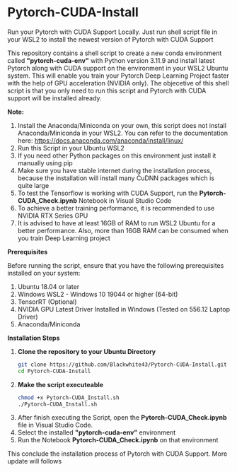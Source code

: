 # Pytorch-CUDA-Install
Run your Pytorch with CUDA Support Locally. Just run shell script file in your WSL2 to install the newest version of Pytorch with CUDA Support


This repository contains a shell script to create a new conda environment called **"pytorch-cuda-env"** with Python version 3.11.9 and install latest Pytorch along with CUDA support on the environment in your WSL2 Ubuntu system. This will enable you train your Pytorch Deep Learning Project faster with the help of GPU acceleration (NVIDIA only). The objecetive of this shell script is that you only need to run this script and Pytorch with CUDA support will be installed already.

**Note:**

1. Install the Anaconda/Miniconda on your own, this script does not install Anaconda/Miniconda in your WSL2. You can refer to the documentation here: https://docs.anaconda.com/anaconda/install/linux/
2. Run this Script in your Ubuntu WSL2
3. If you need other Python packages on this environment just install it manually using pip
4. Make sure you have stable internet during the installation process, because the installation will install many CuDNN packages which is quite large
5. To test the Tensorflow is working with CUDA Support, run the **Pytorch-CUDA_Check.ipynb** Notebook in Visual Studio Code
6. To achieve a better training performance, it is recommended to use NVIDIA RTX Series GPU
7. It is advised to have at least 16GB of RAM to run WSL2 Ubuntu for a better performance. Also, more than 16GB RAM can be consumed when you train Deep Learning project

**Prerequisites**

Before running the script, ensure that you have the following prerequisites installed on your system:

1. Ubuntu 18.04 or later
2. Windows WSL2 - Windows 10 19044 or higher (64-bit)
3. TensorRT (Optional)
4. NVIDIA GPU Latest Driver Installed in Windows (Tested on 556.12 Laptop Driver)
5. Anaconda/Miniconda

**Installation Steps**

1. **Clone the repository to your Ubuntu Directory**
   ```sh
   git clone https://github.com/Blackwhite43/Pytorch-CUDA-Install.git
   cd Pytorch-CUDA-Install
   ```
2. **Make the script executeable**
   ```sh
   chmod +x Pytorch-CUDA_Install.sh
   ./Pytorch-CUDA_Install.sh
   ```
3. After finish executing the Script, open the **Pytorch-CUDA_Check.ipynb** file in Visual Studio Code.
4. Select the installed **"pytorch-cuda-env"** environment
5. Run the Notebook **Pytorch-CUDA_Check.ipynb** on that environment

This conclude the installation process of Pytorch with CUDA Support.
More update will follows

